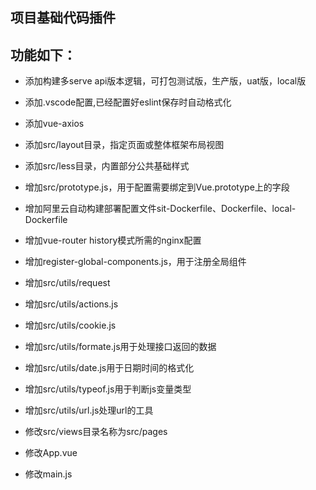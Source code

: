 ## 项目基础代码插件

## 功能如下：

* 添加构建多serve api版本逻辑，可打包测试版，生产版，uat版，local版
* 添加.vscode配置,已经配置好eslint保存时自动格式化
* 添加vue-axios
* 添加src/layout目录，指定页面或整体框架布局视图
* 添加src/less目录，内置部分公共基础样式
* 增加src/prototype.js，用于配置需要绑定到Vue.prototype上的字段
* 增加阿里云自动构建部署配置文件sit-Dockerfile、Dockerfile、local-Dockerfile
* 增加vue-router history模式所需的nginx配置
* 增加register-global-components.js，用于注册全局组件
* 增加src/utils/request
* 增加src/utils/actions.js
* 增加src/utils/cookie.js
* 增加src/utils/formate.js用于处理接口返回的数据
* 增加src/utils/date.js用于日期时间的格式化
* 增加src/utils/typeof.js用于判断js变量类型
* 增加src/utils/url.js处理url的工具

* 修改src/views目录名称为src/pages
* 修改App.vue
* 修改main.js


